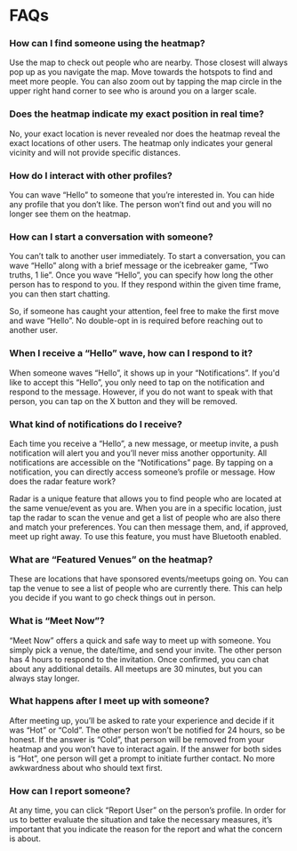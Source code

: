 # FAQs

### How can I find someone using the heatmap?

Use the map to check out people who are nearby.  Those closest will always pop up as you navigate the map.  Move towards the hotspots to find and meet more people.  You can also zoom out by tapping the map circle in the upper right hand corner to see who is around you on a larger scale.

### Does the heatmap indicate my exact position in real time?

No, your exact location is never revealed nor does the heatmap reveal the exact locations of other users.  The heatmap only indicates your general vicinity and will not provide specific distances.

### How do I interact with other profiles?

You can wave “Hello” to someone that you’re interested in. You can hide any profile that you don’t like. The person won’t find out and you will no longer see them on the heatmap.

### How can I start a conversation with someone?

You can’t talk to another user immediately.  To start a conversation, you can wave “Hello” along with a brief message or the icebreaker game, “Two truths, 1 lie”.  Once you wave “Hello”, you can specify how long the other person has to respond to you.  If they respond within the given time frame, you can then start chatting.

So, if someone has caught your attention, feel free to make the first move and wave “Hello”.  No double-opt in is required before reaching out to another user.

### When I receive a “Hello” wave, how can I respond to it?

When someone waves “Hello”, it shows up in your “Notifications”. If you'd like to accept this “Hello”, you only need to tap on the notification and respond to the message. However, if you do not want to speak with that person, you can tap on the X button and they will be removed.

### What kind of notifications do I receive?

Each time you receive a “Hello”, a new message, or meetup invite, a push notification will alert you and you’ll never miss another opportunity.  All notifications are accessible on the “Notifications” page. By tapping on a notification, you can directly access someone’s profile or message.
How does the radar feature work?

Radar is a unique feature that allows you to find people who are located at the same venue/event as you are.  When you are in a specific location, just tap the radar to scan the venue and get a list of people who are also there and match your preferences.  You can then message them, and, if approved, meet up right away.  To use this feature, you must have Bluetooth enabled.

### What are “Featured Venues” on the heatmap?

These are locations that have sponsored events/meetups going on.  You can tap the venue to see a list of people who are currently there.  This can help you decide if you want to go check things out in person.

### What is “Meet Now”?

“Meet Now” offers a quick and safe way to meet up with someone.  You simply pick a venue, the date/time, and send your invite.  The other person has 4 hours to respond to the invitation.  Once confirmed, you can chat about any additional details.  All meetups are 30 minutes, but you can always stay longer.

### What happens after I meet up with someone?

After meeting up, you’ll be asked to rate your experience and decide if it was “Hot” or “Cold”.  The other person won’t be notified for 24 hours, so be honest.  If the answer is “Cold”, that person will be removed from your heatmap and you won’t have to interact again.  If the answer for both sides is “Hot”, one person will get a prompt to initiate further contact.  No more awkwardness about who should text first.

### How can I report someone?

At any time, you can click “Report User” on the person’s profile.  In order for us to better evaluate the situation and take the necessary measures, it’s important that you indicate the reason for the report and what the concern is about.
